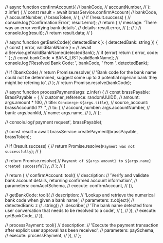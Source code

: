 // async function confirmAccount({
// bankCode,
// accountNumber,
// }: z.infer<typeof comAcctSchema>) {
// const result = await brassService.confirmAccount(
// bankCode,
// accountNumber,
// brassToken,
// );
// if (!result.success) {
// console.log('Confirmation Error', result.error);
// return {
// message: 'There was an error verifying bank details',
// details: result.error,
// };
// }
// console.log(result);
// return result.data;
// }

// async function getBankCode({ detectedBank }: { detectedBank: string }) {
// const { error, validBankName } =
// await aiService.getValidBankName(detectedBank);
// if (error) return { error, code: '' };
// const bankCode = BANK_LIST[validBankName];
// console.log('Resolved Bank Code: ', bankCode, ' from ', detectedBank);

// if (!bankCode)
// return Promise.resolve(
// 'Bank code for the bank name could not be determined, suggest some up to 3 potential nigerian bank they might be refering to',
// );
// return Promise.resolve(bankCode);

// async function processPayment(args: z.infer<typeof paySchema>) {
// const brassPayable: BrassPayable = {
// customer_reference: randomUUID(),
// amount: args.amount \* 100,
// title: `Concierge-${args.title}`,
// source_account: brassAccountId ?? '',
// to: {
// account_number: args.accountNumber,
// bank: args.bankId,
// name: args.name,
// },
// };

// console.log('payment request', brassPayable);

// const result = await brassService.createPayment(brassPayable, brassToken);

// if (!result.success) {
// return Promise.resolve(`Payment was not successfully`);
// }

// return Promise.resolve(
// `Payment of ${args.amount} to ${args.name} created successfully`,
// );
// }

// return {
// confirmAccount: tool({
// description:
// 'Verify and validate bank account details, returning confirmed account information',
// parameters: comAcctSchema,
// execute: confirmAccount,
// }),

// getBankCode: tool({
// description:
// 'Lookup and retrieve the numerical bank code when given a bank name',
// parameters: z.object({
// detectedBank: z
// .string()
// .describe(
// 'The bank name detected from user conversation that needs to be resolved to a code',
// ),
// }),
// execute: getBankCode,
// }),

// processPayment: tool({
// description:
// 'Execute the payment transaction after explicit user approval has been received',
// parameters: paySchema,
// execute: processPayment,
// }),
// };

